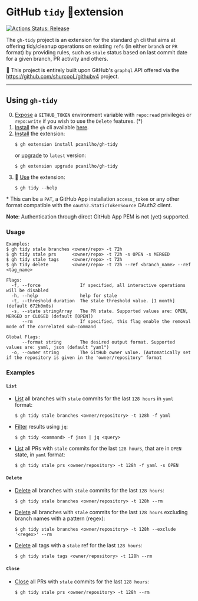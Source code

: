 # GitHub `tidy` 🧹extension

[![Actions Status: Release](https://github.com/pcanilho/gh-tidy/workflows/release/badge.svg)](https://github.com/pcanilho/gh-tidy/actions?query=release)

The `gh-tidy` project is an extension for the standard `gh` cli that aims at offering tidy/cleanup operations on existing `refs`
(in either `branch` or `PR` format) by providing rules, such as `stale` status based on last commit date for a given branch, PR activity and others.

🚀 This project is entirely built upon GitHub's `graphql` API offered via the https://github.com/shurcooL/githubv4 project.

---

## Using `gh-tidy`
0. <ins>Expose</ins> a `GITHUB_TOKEN` environment variable with `repo:read` privileges or `repo:write` if you wish to use the `Delete` features. (*)
1. <ins>Install</ins> the `gh` cli available [here](https://github.com/cli/cli#installation).
2. <ins>Install</ins> the extension:
    ```shell
    $ gh extension install pcanilho/gh-tidy
    ```
   or <ins>upgrade</ins> to `latest` version:
    ```shell
    $ gh extension upgrade pcanilho/gh-tidy
    ```
3. 🚀 <ins>Use</ins> the extension:
   ```shell
   $ gh tidy --help
   ```

\* This can be a `PAT`, a GitHub App installation `access_token` or any other format compatible with the `oauth2.StaticTokenSource` OAuth2 client.

**Note**: Authentication through direct GitHub App PEM is not (yet) supported.
### Usage
```shell
Examples:
$ gh tidy stale branches <owner/repo> -t 72h
$ gh tidy stale prs      <owner/repo> -t 72h -s OPEN -s MERGED
$ gh tidy stale tags     <owner/repo> -t 72h
$ gh tidy delete         <owner/repo> -t 72h --ref <branch_name> --ref <tag_name>

Flags:
  -f, --force               If specified, all interactive operations will be disabled
  -h, --help                help for stale
  -t, --threshold duration  The stale threshold value. [1 month] (default 672h0m0s)
  -s, --state stringArray   The PR state. Supported values are: OPEN, MERGED or CLOSED (default [OPEN])
      --rm                  If specified, this flag enable the removal mode of the correlated sub-command

Global Flags:
      --format string       The desired output format. Supported values are: yaml, json (default "yaml")
  -o, --owner string        The GitHub owner value. (Automatically set if the repository is given in the 'owner/repository' format
```

### Examples

#### `List`

* <ins>List</ins> all branches with `stale` commits for the last `128 hours` in `yaml` format:
   ```shell
   $ gh tidy stale branches <owner/repository> -t 128h -f yaml
   ```

* <ins>Filter</ins> results using `jq`:
   ```shell
   $ gh tidy <command> -f json | jq <query>
   ```

* <ins>List</ins> all PRs with `stale` commits for the last `128 hours`, that are in `OPEN` state, in `yaml` format:
   ```shell
   $ gh tidy stale prs <owner/repository> -t 128h -f yaml -s OPEN
   ```

#### `Delete`

* <ins>Delete</ins> all branches with `stale` commits for the last `128 hours`:
   ```shell
   $ gh tidy stale branches <owner/repository> -t 128h --rm
   ```

* <ins>Delete</ins> all branches with `stale` commits for the last `128 hours` excluding branch names with a pattern (regex):
   ```shell
   $ gh tidy stale branches <owner/repository> -t 128h --exclude '<regex>' --rm
   ```

* <ins>Delete</ins> all tags with a `stale` ref for the last `128 hours`:
   ```shell
   $ gh tidy stale tags <owner/repository> -t 128h --rm
   ```

#### `Close`

* <ins>Close</ins> all PRs with `stale` commits for the last `128 hours`:
   ```shell
   $ gh tidy stale prs <owner/repository> -t 128h --rm
   ```